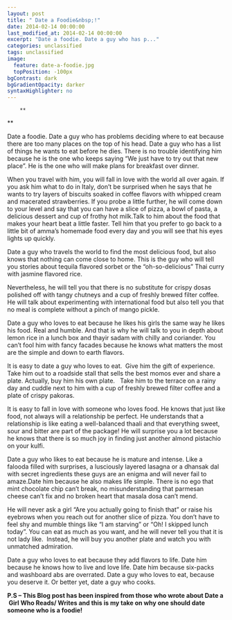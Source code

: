 ```yaml
---
layout: post
title: " Date a Foodie&nbsp;!"
date: 2014-02-14 00:00:00
last_modified_at: 2014-02-14 00:00:00
excerpt: "Date a foodie. Date a guy who has p..." 
categories: unclassified
tags: unclassified
image: 
  feature: date-a-foodie.jpg
  topPosition: -100px
bgContrast: dark
bgGradientOpacity: darker
syntaxHighlighter: no
---
```


				

			



						


		


			



		

		**
**  

Date a foodie. Date a guy who has problems deciding where to eat because there are too many places on the top of his head. Date a guy who has a list of things he wants to eat before he dies. There is no trouble identifying him because he is the one who keeps saying “We just have to try out that new place”. He is the one who will make plans for breakfast over dinner.

When you travel with him, you will fall in love with the world all over again. If you ask him what to do in Italy, don’t be surprised when he says that he wants to try layers of biscuits soaked in coffee flavors with whipped cream and macerated strawberries. If you probe a little further, he will come down to your level and say that you can have a slice of pizza, a bowl of pasta, a delicious dessert and cup of frothy hot milk.Talk to him about the food that makes your heart beat a little faster. Tell him that you prefer to go back to a little bit of amma’s homemade food every day and you will see that his eyes lights up quickly.

Date a guy who travels the world to find the most delicious food, but also knows that nothing can come close to home. This is the guy who will tell you stories about tequila flavored sorbet or the “oh-so-delicious” Thai curry with jasmine flavored rice.

Nevertheless, he will tell you that there is no substitute for crispy dosas polished off with tangy chutneys and a cup of freshly brewed filter coffee. He will talk about experimenting with international food but also tell you that no meal is complete without a pinch of mango pickle.

Date a guy who loves to eat because he likes his girls the same way he likes his food. Real and humble. And that is why he will talk to you in depth about lemon rice in a lunch box and thayir sadam with chilly and coriander. You can’t fool him with fancy facades because he knows what matters the most are the simple and down to earth flavors.

It is easy to date a guy who loves to eat.  Give him the gift of experience. Take him out to a roadside stall that sells the best momos ever and share a plate. Actually, buy him his own plate.   Take him to the terrace on a rainy day and cuddle next to him with a cup of freshly brewed filter coffee and a plate of crispy pakoras.

It is easy to fall in love with someone who loves food. He knows that just like food, not always will a relationship be perfect. He understands that a relationship is like eating a well-balanced thaali and that everything sweet, sour and bitter are part of the package! He will surprise you a lot because he knows that there is so much joy in finding just another almond pistachio on your kulfi.

Date a guy who likes to eat because he is mature and intense. Like a falooda filled with surprises, a lusciously layered lasagna or a dhansak dal with secret ingredients these guys are an enigma and will never fail to amaze.Date him because he also makes life simple. There is no ego that mint chocolate chip can’t break, no misunderstanding that parmesan cheese can’t fix and no broken heart that masala dosa can’t mend.

He will never ask a girl “Are you actually going to finish that” or raise his eyebrows when you reach out for another slice of pizza. You don’t have to feel shy and mumble things like “I am starving” or “Oh! I skipped lunch today”. You can eat as much as you want, and he will never tell you that it is not lady like.  Instead, he will buy you another plate and watch you with unmatched admiration.

Date a guy who loves to eat because they add flavors to life. Date him because he knows how to live and love life. Date him because six-packs and washboard abs are overrated. Date a guy who loves to eat, because you deserve it. Or better yet, date a guy who cooks.

**P.S &#8211; This Blog post has been inspired from those who wrote about Date a  Girl Who Reads/ Writes and this is my take on why one should date someone who is a foodie!**
					

			

				
